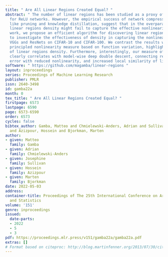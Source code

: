 ```yaml
---
title: " Are All Linear Regions Created Equal? "
abstract: " The number of linear regions has been studied as a proxy of complexity
  for ReLU networks. However, the empirical success of network compression techniques
  like pruning and knowledge distillation, suggest that in the overparameterized setting,
  linear regions density might fail to capture the effective nonlinearity. In this
  work, we propose an efficient algorithm for discovering linear regions and use it
  to investigate the effectiveness of density in capturing the nonlinearity of trained
  VGGs and ResNets on CIFAR-10 and CIFAR-100. We contrast the results with a more
  principled nonlinearity measure based on function variation, highlighting the shortcomings
  of linear regions density. Furthermore, interestingly, our measure of nonlinearity
  clearly correlates with model-wise deep double descent, connecting reduced test
  error with reduced nonlinearity, and increased local similarity of linear regions. "
software: " https://github.com/magamba/linear-regions "
layout: inproceedings
series: Proceedings of Machine Learning Research
publisher: PMLR
issn: 2640-3498
id: gamba22a
month: 0
tex_title: " Are All Linear Regions Created Equal? "
firstpage: 6573
lastpage: 6590
page: 6573-6590
order: 6573
cycles: false
bibtex_author: Gamba, Matteo and Chmielewski-Anders, Adrian and Sullivan, Josephine
  and Azizpour, Hossein and Bjorkman, Marten
author:
- given: Matteo
  family: Gamba
- given: Adrian
  family: Chmielewski-Anders
- given: Josephine
  family: Sullivan
- given: Hossein
  family: Azizpour
- given: Marten
  family: Bjorkman
date: 2022-05-03
address:
container-title: Proceedings of The 25th International Conference on Artificial Intelligence
  and Statistics
volume: '151'
genre: inproceedings
issued:
  date-parts:
  - 2022
  - 5
  - 3
pdf: https://proceedings.mlr.press/v151/gamba22a/gamba22a.pdf
extras: []
# Format based on citeproc: http://blog.martinfenner.org/2013/07/30/citeproc-yaml-for-bibliographies/
---
```

